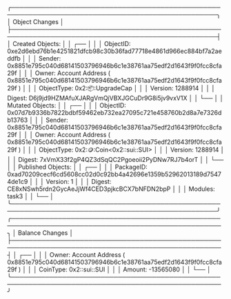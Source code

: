 ╭──────────────────────────────────────────────────────────────────────────────────────────────────╮
│ Object Changes                                                                                   │
├──────────────────────────────────────────────────────────────────────────────────────────────────┤
│ Created Objects:                                                                                 │
│  ┌──                                                                                             │
│  │ ObjectID: 0xe2d6ebd76b1e4251821dfcb98c30b36fad77718e4861d966ec884bf7a2aeddfb                  │
│  │ Sender: 0x8851e795c040d68141503796946b6c1e38761aa75edf2d1643f9f0fcc8cfa29f                    │
│  │ Owner: Account Address ( 0x8851e795c040d68141503796946b6c1e38761aa75edf2d1643f9f0fcc8cfa29f ) │
│  │ ObjectType: 0x2::package::UpgradeCap                                                          │
│  │ Version: 1288914                                                                              │
│  │ Digest: D6j9jd9HZMAfuXJARgVmQjVBXJGCuDr9G8i5jv9vxV1X                                          │
│  └──                                                                                             │
│ Mutated Objects:                                                                                 │
│  ┌──                                                                                             │
│  │ ObjectID: 0x07d7b9336b7822bdbf59462eb732ea27095c721e458760b2d8a7e7326db13763                  │
│  │ Sender: 0x8851e795c040d68141503796946b6c1e38761aa75edf2d1643f9f0fcc8cfa29f                    │
│  │ Owner: Account Address ( 0x8851e795c040d68141503796946b6c1e38761aa75edf2d1643f9f0fcc8cfa29f ) │
│  │ ObjectType: 0x2::coin::Coin<0x2::sui::SUI>                                                    │
│  │ Version: 1288914                                                                              │
│  │ Digest: 7xVmX33f2gP4QZ3dSqQC2Pgoeoii2PyDNw7RJ7b4orT                                           │
│  └──                                                                                             │
│ Published Objects:                                                                               │
│  ┌──                                                                                             │
│  │ PackageID: 0xad70209cecf6cd5608cc02d0c92bb4a42696e1359b52962013189d75474de1c9                 │
│  │ Version: 1                                                                                    │
│  │ Digest: CE8xNSwh5rdn2GycAeJjWf4CED3pjkcBCX7bNFDN2bpP                                          │
│  │ Modules: task3                                                                                │
│  └──                                                                                             │
╰──────────────────────────────────────────────────────────────────────────────────────────────────╯
╭───────────────────────────────────────────────────────────────────────────────────────────────────╮
│ Balance Changes                                                                                   │
├───────────────────────────────────────────────────────────────────────────────────────────────────┤
│  ┌──                                                                                              │
│  │ Owner: Account Address ( 0x8851e795c040d68141503796946b6c1e38761aa75edf2d1643f9f0fcc8cfa29f )  │
│  │ CoinType: 0x2::sui::SUI                                                                        │
│  │ Amount: -13565080                                                                              │
│  └──                                                                                              │
╰───────────────────────────────────────────────────────────────────────────────────────────────────╯
